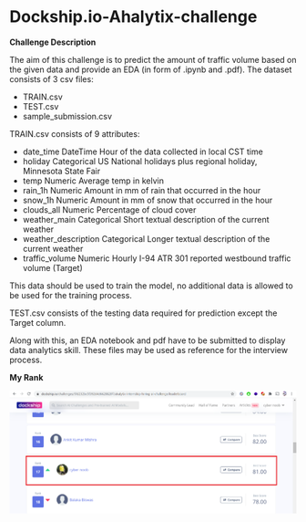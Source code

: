 # Dockship.io-Ahalytix-challenge

**Challenge Description**

The aim of this challenge is to predict the amount of traffic volume based on the given data and provide an EDA (in form of .ipynb and .pdf). The dataset consists of 3 csv files:

* TRAIN.csv
* TEST.csv
* sample_submission.csv

TRAIN.csv consists of 9 attributes:

* date_time DateTime Hour of the data collected in local CST time
* holiday Categorical US National holidays plus regional holiday, Minnesota State Fair
* temp Numeric Average temp in kelvin
* rain_1h Numeric Amount in mm of rain that occurred in the hour
* snow_1h Numeric Amount in mm of snow that occurred in the hour
* clouds_all Numeric Percentage of cloud cover
* weather_main Categorical Short textual description of the current weather
* weather_description Categorical Longer textual description of the current weather
* traffic_volume Numeric Hourly I-94 ATR 301 reported westbound traffic volume (Target)

This data should be used to train the model, no additional data is allowed to be used for the training process.

TEST.csv consists of the testing data required for prediction except the Target column.

Along with this, an EDA notebook and pdf have to be submitted to display data analytics skill. These files may be used as reference for the interview process.

**My Rank**

![](Screenshot%20(319).png)
